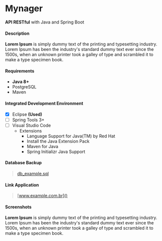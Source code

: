 # Mynager
**API RESTful** with Java and Spring Boot

#### Description
**Lorem Ipsum** is simply dummy text of the printing and typesetting industry. Lorem Ipsum has been the industry's standard dummy text ever since the 1500s, when an unknown printer took a galley of type and scrambled it to make a type specimen book.

#### Requirements
- **Java 8+**
- PostgreSQL
- Maven

#### Integrated Development Environment
- [x] Eclipse **(Used)**
- [ ] Spring Tools 3+
- [ ] Visual Studio Code
  - Extensions
    - Language Support for Java(TM) by Red Hat
    - Install the Java Extension Pack
    - Maven for Java
    - Spring Initializr Java Support
  

#### Database Backup
> [db_example.sql]()

#### Link Application
> [www.example.com.br]()

#### Screenshots
**Lorem Ipsum** is simply dummy text of the printing and typesetting industry. Lorem Ipsum has been the industry's standard dummy text ever since the 1500s, when an unknown printer took a galley of type and scrambled it to make a type specimen book.
